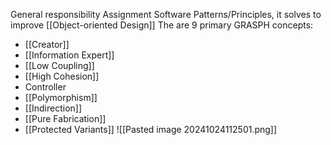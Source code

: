 General responsibility Assignment Software Patterns/Principles, it solves to improve [[Object-oriented Design]]
The are 9 primary GRASPH concepts:
- [[Creator]]
- [[Information Expert]]
- [[Low Coupling]]
- [[High Cohesion]]
- Controller
- [[Polymorphism]]
- [[Indirection]]
- [[Pure Fabrication]]
- [[Protected Variants]]
![[Pasted image 20241024112501.png]]

